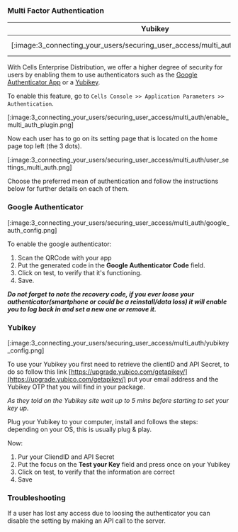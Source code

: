 ### Multi Factor Authentication

| Yubikey                                                                           | Google Authenticator                                                                                 |
| --------------------------------------------------------------------------------- | ---------------------------------------------------------------------------------------------------- |
| [:image:3_connecting_your_users/securing_user_access/multi_auth/yubikey_logo.png] | [:image-popup:3_connecting_your_users/securing_user_access/multi_auth/google_authenticator_logo.png] |

With Cells Enterprise Distribution, we offer a higher degree of security for users by enabling them to use authenticators such as the [Google Authenticator App](https://en.wikipedia.org/wiki/Google_Authenticator) or a [Yubikey](https://www.yubico.com/).

To enable this feature, go to `Cells Console >> Application Parameters >> Authentication`.

[:image:3_connecting_your_users/securing_user_access/multi_auth/enable_multi_auth_plugin.png]

Now each user has to go on its setting page that is located on the home page top left (the 3 dots).

[:image:3_connecting_your_users/securing_user_access/multi_auth/user_settings_multi_auth.png]

Choose the preferred mean of authentication and follow the instructions below for further details on each of them.

### Google Authenticator

[:image:3_connecting_your_users/securing_user_access/multi_auth/google_auth_config.png]

To enable the google authenticator:

1. Scan the QRCode with your app
2. Put the generated code in the **Google Authenticator Code** field.
3. Click on test, to verify that it's functioning.
4. Save.

*__Do not forget to note the recovery code, if you ever loose your authenticator(smartphone or could be a reinstall/data loss) it will enable you to log back in and set a new one or remove it.__*

### Yubikey

[:image:3_connecting_your_users/securing_user_access/multi_auth/yubikey_config.png]

To use your Yubikey you first need to retrieve the clientID and API Secret, to do so follow this link
[https://upgrade.yubico.com/getapikey/](https://upgrade.yubico.com/getapikey/) put your email address and the Yubikey OTP that you will find in your package.

*As they told on the Yubikey site wait up to 5 mins before starting to set your key up*.

Plug your Yubikey to your computer, install and follows the steps: depending on your OS, this is usually plug & play.

Now:

1. Pur your CliendID and API Secret
1. Put the focus on the **Test your Key** field and press once on your Yubikey
1. Click on test, to verify that the information are correct
1. Save

### Troubleshooting

If a user has lost any access due to loosing the authenticator you can disable the setting by making an API call to the server.
